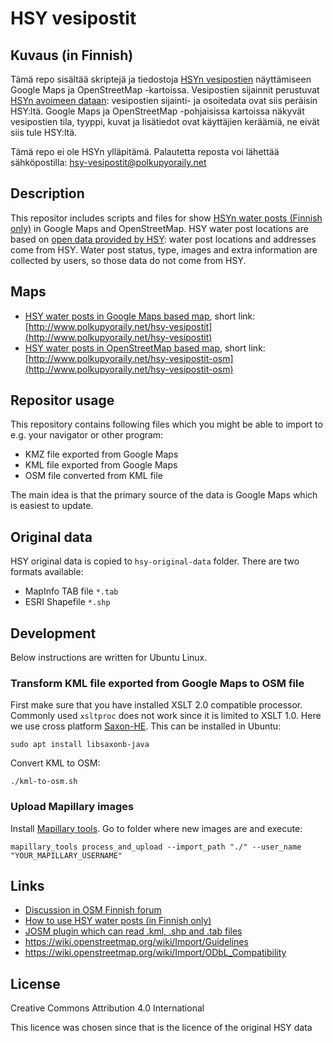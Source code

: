 # HSY vesipostit

## Kuvaus (in Finnish)

Tämä repo sisältää skriptejä ja tiedostoja [HSYn vesipostien](http://www.polkupyoraily.net/wiki/Vesipostit) näyttämiseen Google Maps ja OpenStreetMap -kartoissa.
Vesipostien sijainnit perustuvat [HSYn avoimeen dataan]((https://www.hsy.fi/ymparistotieto/avoindata/avoin-data---sivut/paakaupunkiseudun-vesipostit/)): vesipostien sijainti- ja osoitedata ovat siis peräisin HSY:ltä. Google Maps ja OpenStreetMap -pohjaisissa kartoissa näkyvät vesipostien tila, tyyppi, kuvat ja lisätiedot ovat käyttäjien keräämiä, ne eivät siis tule HSY:ltä.

Tämä repo ei ole HSYn ylläpitämä. Palautetta reposta voi lähettää sähköpostilla: hsy-vesipostit@polkupyoraily.net

## Description

This repositor includes scripts and files for show [HSYn water posts (Finnish only)](http://www.polkupyoraily.net/wiki/Vesipostit) in Google Maps and OpenStreetMap. HSY water post locations are based on [open data provided by HSY](https://www.hsy.fi/ymparistotieto/avoindata/avoin-data---sivut/paakaupunkiseudun-vesipostit/): water post locations and addresses come from HSY. Water post status, type, images and extra information are collected by users, so those data do not come from HSY.

## Maps

* [HSY water posts in Google Maps based map](https://www.google.com/maps/d/viewer?mid=1WeNhhtc9n4ypJ_X3bz5KpLppR5JNsk9A&usp=sharing), short link: [http://www.polkupyoraily.net/hsy-vesipostit](http://www.polkupyoraily.net/hsy-vesipostit)
* [HSY water posts in OpenStreetMap based map](http://u.osmfr.org/m/635042/), short link: [http://www.polkupyoraily.net/hsy-vesipostit-osm](http://www.polkupyoraily.net/hsy-vesipostit-osm)

## Repositor usage

This repository contains following files which you might be able to import to e.g. your navigator or other program:
* KMZ file exported from Google Maps
* KML file exported from Google Maps
* OSM file converted from KML file

The main idea is that the primary source of the data is Google Maps which is easiest to update.

## Original data

HSY original data is copied to `hsy-original-data` folder. There are two formats available:
* MapInfo TAB file `*.tab`
* ESRI Shapefile `*.shp`

## Development

Below instructions are written for Ubuntu Linux.

### Transform KML file exported from Google Maps to OSM file

First make sure that you have installed XSLT 2.0 compatible processor. 
Commonly used `xsltproc` does not work since it is limited to XSLT 1.0.
Here we use cross platform [Saxon-HE](https://www.saxonica.com/download/java.xml). This can be installed in Ubuntu:
```
sudo apt install libsaxonb-java
```

Convert KML to OSM:
```
./kml-to-osm.sh
```

### Upload Mapillary images

Install [Mapillary tools](https://github.com/mapillary/mapillary_tools). Go to folder where new images are and execute:
```
mapillary_tools process_and_upload --import_path "./" --user_name "YOUR_MAPILLARY_USERNAME"
```

## Links

* [Discussion in OSM Finnish forum](https://forum.openstreetmap.org/viewtopic.php?id=73183)
* [How to use HSY water posts (in Finnish only)](http://www.polkupyoraily.net/wiki/Vesipostit)
* [JOSM plugin which can read .kml, .shp and .tab files](https://wiki.openstreetmap.org/wiki/JOSM/Plugins/OpenData)
* https://wiki.openstreetmap.org/wiki/Import/Guidelines
* https://wiki.openstreetmap.org/wiki/Import/ODbL_Compatibility

## License

Creative Commons Attribution 4.0 International

This licence was chosen since that is the licence of the original HSY data
